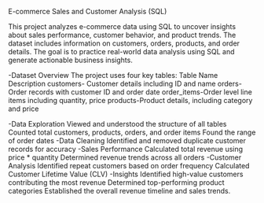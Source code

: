 E-commerce Sales and Customer Analysis (SQL)

This project analyzes e-commerce data using SQL to uncover insights about sales performance, customer behavior, and product trends. 
The dataset includes information on customers, orders, products, and order details. 
The goal is to practice real-world data analysis using SQL and generate actionable business insights.

-Dataset Overview
The project uses four key tables:
Table Name	Description
customers- Customer details including ID and name
orders- Order records with customer ID and order date
order_items-Order level line items including quantity, price
products-Product details, including category and price

-Data Exploration
Viewed and understood the structure of all tables
Counted total customers, products, orders, and order items
Found the range of order dates
-Data Cleaning
Identified and removed duplicate customer records for accuracy
-Sales Performance
Calculated total revenue using price * quantity
Determined revenue trends across all orders
-Customer Analysis
Identified repeat customers based on order frequency
Calculated Customer Lifetime Value (CLV)
-Insights
Identified high-value customers contributing the most revenue
Determined top-performing product categories
Established the overall revenue timeline and sales trends.
